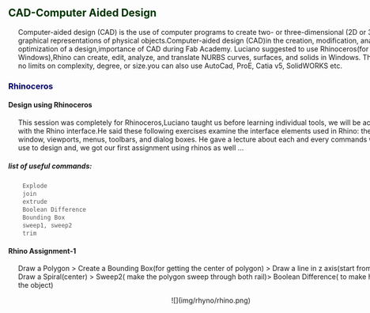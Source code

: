 <div style="width:800px;">

<font color="#003300">

## CAD-Computer Aided Design
</font>
<div align="justify;" style="margin-left:2.5%" style="margin-right:2.5%">

Computer-aided design (CAD) is the use of computer programs to create two- or three-dimensional (2D or 3D) graphical representations of physical objects.Computer-aided design (CAD)in the creation, modification, analysis, or optimization of a design,importance of CAD during Fab Academy.
Luciano suggested to use Rhinoceros(for Windows),Rhino can create, edit, analyze, and translate NURBS curves, surfaces, and solids in Windows. There are no limits on complexity, degree, or size.you can also use AutoCad, ProE, Catia v5, SolidWORKS etc.
</div>
<font color="#000066">

### Rhinoceros
</font>

#### Design using Rhinoceros

<div align="justify;" style="margin-left:2.5%" style="margin-right:2.5%">

This session was completely for Rhinoceros,Luciano taught us before learning individual tools, we will be acquainted with the Rhino interface.He said these following exercises examine the interface elements used in Rhino: the Rhino window, viewports, menus, toolbars, and dialog boxes. He gave a lecture about each and every commands we can use to design and, we got our first assignment using rhinos as well ...
</div>

##### list of useful commands:

<font color="#585858">

```
    Explode
    join
    extrude
    Boolean Difference
    Bounding Box
    sweep1, sweep2
    trim
```
</font>

#### Rhino Assignment-1

<div align="justify;" style="margin-left:2.5%" style="margin-right:2.5%">
 
Draw a Polygon > Create a Bounding Box(for getting the center of polygon) > Draw a line in z axis(start from center)> Draw a Spiral(center) > ​Sweep2( make the polygon sweep through both rail)> Boolean Difference( to make hole inside the object)

<center>![](img/rhyno/rhino.png)</center>

</div>